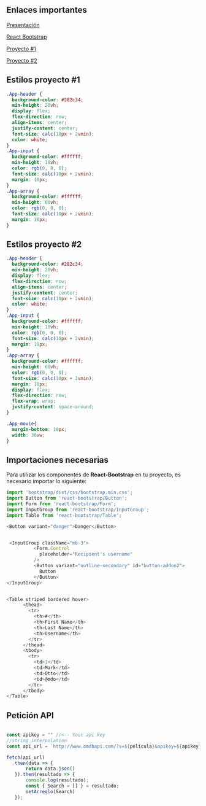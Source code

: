## Enlaces importantes
[Presentación](https://www.canva.com/design/DAGSnwniBTk/AxTD3fh_3VCs0Sy3Y0U7fw/edit?utm_content=DAGSnwniBTk&utm_campaign=designshare&utm_medium=link2&utm_source=sharebutton)

[React Bootstrap](https://react-bootstrap.netlify.app/)

[Proyecto #1](https://danielasanchez.github.io/Proyecto1/)

[Proyecto #2](https://danielasanchez.github.io/Proyecto2/)

## Estilos proyecto #1
```css
.App-header {
  background-color: #282c34;
  min-height: 20vh;
  display: flex;
  flex-direction: row;
  align-items: center;
  justify-content: center;
  font-size: calc(10px + 2vmin);
  color: white;
}
.App-input {
  background-color: #ffffff;
  min-height: 10vh;
  color: rgb(0, 0, 0);
  font-size: calc(10px + 2vmin);
  margin: 10px;
}
.App-array {
  background-color: #ffffff;
  min-height: 60vh;
  color: rgb(0, 0, 0);
  font-size: calc(10px + 2vmin);
  margin: 10px;
}

```

## Estilos proyecto #2
```css
.App-header {
  background-color: #282c34;
  min-height: 20vh;
  display: flex;
  flex-direction: row;
  align-items: center;
  justify-content: center;
  font-size: calc(10px + 2vmin);
  color: white;
}
.App-input {
  background-color: #ffffff;
  min-height: 10vh;
  color: rgb(0, 0, 0);
  font-size: calc(10px + 2vmin);
  margin: 10px;
}
.App-array {
  background-color: #ffffff;
  min-height: 60vh;
  color: rgb(0, 0, 0);
  font-size: calc(10px + 2vmin);
  margin: 10px;
  display: flex;
  flex-direction: row;
  flex-wrap: wrap;
  justify-content: space-around;
}

.App-movie{
  margin-bottom: 10px;
  width: 30vw;
}

```

## Importaciones necesarias

Para utilizar los componentes de **React-Bootstrap** en tu proyecto, es necesario importar lo siguiente:

```javascript
import 'bootstrap/dist/css/bootstrap.min.css';
import Button from 'react-bootstrap/Button';
import Form from 'react-bootstrap/Form';
import InputGroup from 'react-bootstrap/InputGroup';
import Table from 'react-bootstrap/Table';

<Button variant="danger">Danger</Button>


 <InputGroup className="mb-3">
          <Form.Control
            placeholder="Recipient's username"
          />
          <Button variant="outline-secondary" id="button-addon2">
            Button
          </Button>
</InputGroup>


<Table striped bordered hover>
      <thead>
        <tr>
          <th>#</th>
          <th>First Name</th>
          <th>Last Name</th>
          <th>Username</th>
        </tr>
      </thead>
      <tbody>
        <tr>
          <td>1</td>
          <td>Mark</td>
          <td>Otto</td>
          <td>@mdo</td>
        </tr>   
      </tbody>
</Table>

```

## Petición API

```javascript

const apikey = "" //<-- Your api key
//string interpolation
const api_url = `http://www.omdbapi.com/?s=${pelicula}&apikey=${apikey}`

fetch(api_url)
  .then(data => {
       return data.json()
   }).then(resultado => {
       console.log(resultado);
       const { Search = [] } = resultado;
       setArreglo(Search)
   });
```
